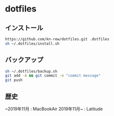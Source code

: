 # dotfiles

## インストール
```bash
https://github.com/kn-rew/dotfiles.git .dotfiles
sh ~/.dotfiles/install.sh
```

## バックアップ
```bash
sh ~/.dotfiles/backup.sh
git add -A && git commit -m "commit message"
git push
```

## 歴史
~2019年11月 : MacBookAir
2019年11月~ : Latitude
